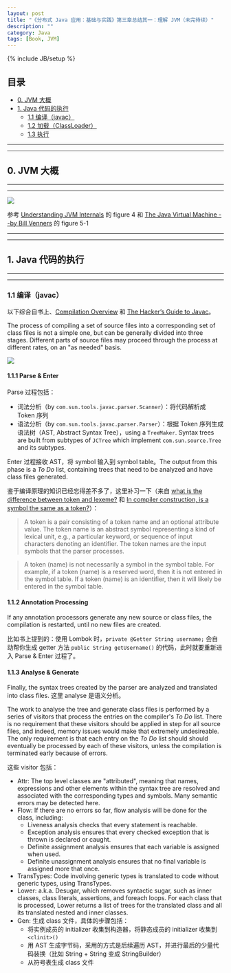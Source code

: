 ```yaml
---
layout: post
title: "《分布式 Java 应用：基础与实践》第三章总结其一：理解 JVM（未完待续）"
description: ""
category: Java
tags: [Book, JVM]
---
```

{% include JB/setup %}

## 目录   

- [0. JVM 大概](#session0)  
- [1. Java 代码的执行](#session1)
	* [1.1 编译（javac）](#javac)
	* [1.2 加载（ClassLoader）](#classloader)
	* [1.3 执行](#exe)

----------  
  
----------  

## <a name="session0"></a>0. JVM 大概
  
----------  
  
----------  

![](https://public.bn1.livefilestore.com/y2pPk45dZgSAzPrGZsdiVIPp7eg6LoM6wyWi0pcY-7T10AGuGRd8OLG2MUstNIUhsXElTOUmQTKlekZjXCtz3dU9MkF9Tytuxo27d9IRZv_Et8/JVM.png?psid=1)

参考 [Understanding JVM Internals](http://www.cubrid.org/blog/dev-platform/understanding-jvm-internals/) 的 figure 4 和 [The Java Virtual Machine --by Bill Venners](http://www.artima.com/insidejvm/ed2/jvm2.html) 的 figure 5-1

----------  
  
----------  

## <a name="session1"></a>1. Java 代码的执行
  
----------  
  
----------  

### <a name="javac"></a>1.1 编译（javac）

以下综合自书上、[Compilation Overview](http://openjdk.java.net/groups/compiler/doc/compilation-overview/) 和 [The Hacker’s Guide to Javac](http://scg.unibe.ch/archive/projects/Erni08b.pdf)。  

The process of compiling a set of source files into a corresponding set of class files is not a simple one, but can be generally divided into three stages. Different parts of source files may proceed through the process at different rates, on an "as needed" basis.  

![](https://public.bn1.livefilestore.com/y2pXrOpuqSiDm3H8kdHZHGamWVqp-qxVyMVYgAgVd397JZ1xG4hnTxpoGAA7eHV_wFULL8L6gr71Ri4_KMBF3Lc4ajObgCvb6fGn3IeN0zRMrk/javac-flow.png?psid=1)

#### 1.1.1 Parse & Enter

Parse 过程包括：

* 词法分析（by `com.sun.tools.javac.parser.Scanner`）：将代码解析成 Token 序列
* 语法分析（by `com.sun.tools.javac.parser.Parser`）：根据 Token 序列生成语法树（AST, Abstract Syntax Tree），using a `TreeMaker`. Syntax trees are built from subtypes of `JCTree` which implement `com.sun.source.Tree` and its subtypes.

Enter 过程接收 AST，将 symbol 输入到 symbol table。The output from this phase is a _To Do_ list, containing trees that need to be analyzed and have class files generated.

鉴于编译原理的知识已经忘得差不多了，这里补习一下（来自 [what is the difference between token and lexeme?](http://stackoverflow.com/questions/14954721/what-is-the-difference-between-token-and-lexeme) 和 [In compiler construction, is a symbol the same as a token?](http://stackoverflow.com/questions/6872865/in-compiler-construction-is-a-symbol-the-same-as-a-token)）：

> A token is a pair consisting of a token name and an optional attribute value. The token name is an abstract symbol representing a kind of lexical unit, e.g., a particular keyword, or sequence of input characters denoting an identifier. The token names are the input symbols that the parser processes.  

<!-- -->
> A token (name) is not necessarily a symbol in the symbol table. For example, if a token (name) is a reserved word, then it is not entered in the symbol table. If a token (name) is an identifier, then it will likely be entered in the symbol table.

#### 1.1.2 Annotation Processing

If any annotation processors generate any new source or class files, the compilation is restarted, until no new files are created.  

比如书上提到的：使用 Lombok 时，`private @Getter String username;` 会自动帮你生成 getter 方法 `public String getUsername()` 的代码，此时就要重新进入 Parse & Enter 过程了。

#### 1.1.3 Analyse & Generate

Finally, the syntax trees created by the parser are analyzed and translated into class files. 这里 analyse 是语义分析。  

The work to analyse the tree and generate class files is performed by a series of visitors that process the entries on the compiler's _To Do_ list. There is no requirement that these visitors should be applied in step for all source files, and indeed, memory issues would make that extremely undesireable. The only requirement is that each entry on the _To Do_ list should should eventually be processed by each of these visitors, unless the compilation is terminated early because of errors.

这些 visitor 包括：

* Attr: The top level classes are "attributed", meaning that names, expressions and other elements within the syntax tree are resolved and associated with the corresponding types and symbols. Many semantic errors may be detected here.
* Flow: If there are no errors so far, flow analysis will be done for the class, including: 
	* Liveness analysis checks that every statement is reachable.
	* Exception analysis ensures that every checked exception that is thrown is declared or caught. 
	* Definite assignment analysis ensures that each variable is assigned when used.
	* Definite unassignment analysis ensures that no final variable is assigned more that once.
* TransTypes: Code involving generic types is translated to code without generic types, using TransTypes.
* Lower: a.k.a. Desugar, which removes syntactic sugar, such as inner classes, class literals, assertions, and
foreach loops. For each class that is processed, Lower returns a list of trees for the translated class and all its translated nested and inner classes.
* Gen: 生成 class 文件，具体的步骤包括：
	* 将实例成员的 initializer 收集到构造器，将静态成员的 initializer 收集到 `<clinit>()`
	* 用 AST 生成字节码，采用的方式是后续遍历 AST，并进行最后的少量代码装换（比如 String + String 变成 StringBuilder）
	* 从符号表生成 class 文件